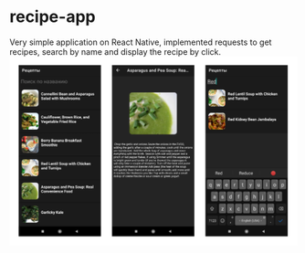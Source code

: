# recipe-app
Very simple application on React Native, implemented requests to get recipes, search by name and display the recipe by click.
![Main Image](https://github.com/denisislamgaleevv/recipe-app/blob/master/mainImage.png)
 
 
